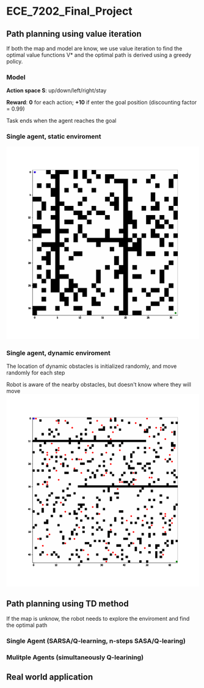 # ECE_7202_Final_Project
## Path planning using value iteration
If both the map and model are know, we use value iteration to find the optimal value functions V* and the optimal path is derived using a greedy policy.

### Model
**Action space S**: up/down/left/right/stay​

**Reward**: **0** for each action; **+10** if enter the goal position (discounting factor = 0.99)​

Task ends when the agent reaches the goal
### Single agent, static enviroment
![alt text](Value_Iteration/test_32_v5.gif)
### Single agent, dynamic enviroment
The location of dynamic obstacles is initialized randomly, and move randomly for each step​

Robot is aware of the nearby obstacles, but doesn't know where they will move
![alt text](Value_Iteration/test_dyn_64_agt100_v3.gif)

## Path planning using TD method
If the map is unknow, the robot needs to explore the enviroment and find the optimal path

### Single Agent (SARSA/Q-learning, n-steps SASA/Q-learing)
### Mulitple Agents (simultaneously Q-learining)

## Real world application
